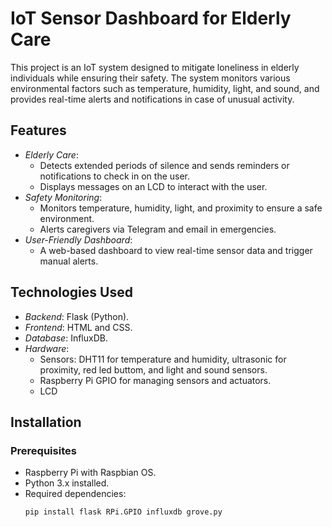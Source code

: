 # IoT Sensor Dashboard for Elderly Care

This project is an IoT system designed to mitigate loneliness in elderly individuals while ensuring their safety. The system monitors various environmental factors such as temperature, humidity, light, and sound, and provides real-time alerts and notifications in case of unusual activity.

## Features
- *Elderly Care*:
  - Detects extended periods of silence and sends reminders or notifications to check in on the user.
  - Displays messages on an LCD to interact with the user.
- *Safety Monitoring*:
  - Monitors temperature, humidity, light, and proximity to ensure a safe environment.
  - Alerts caregivers via Telegram and email in emergencies.
- *User-Friendly Dashboard*:
  - A web-based dashboard to view real-time sensor data and trigger manual alerts.

## Technologies Used
- *Backend*: Flask (Python).
- *Frontend*: HTML and CSS.
- *Database*: InfluxDB.
- *Hardware*:
  - Sensors: DHT11 for temperature and humidity, ultrasonic for proximity, red led buttom, and light and sound sensors.
  - Raspberry Pi GPIO for managing sensors and actuators.
  - LCD

## Installation
### Prerequisites
- Raspberry Pi with Raspbian OS.
- Python 3.x installed.
- Required dependencies:
  ```bash
  pip install flask RPi.GPIO influxdb grove.py
